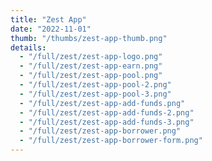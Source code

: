 ```yaml
---
title: "Zest App"
date: "2022-11-01"
thumb: "/thumbs/zest-app-thumb.png"
details:
  - "/full/zest/zest-app-logo.png"
  - "/full/zest/zest-app-earn.png"
  - "/full/zest/zest-app-pool.png"
  - "/full/zest/zest-app-pool-2.png"
  - "/full/zest/zest-app-pool-3.png"
  - "/full/zest/zest-app-add-funds.png"
  - "/full/zest/zest-app-add-funds-2.png"
  - "/full/zest/zest-app-add-funds-3.png"
  - "/full/zest/zest-app-borrower.png"
  - "/full/zest/zest-app-borrower-form.png"
---
```

